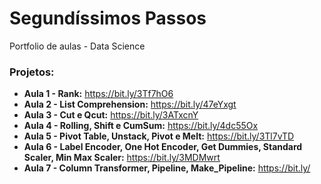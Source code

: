 # Segundíssimos Passos

Portfolio de aulas - Data Science


### Projetos:

* **Aula 1 - Rank:** https://bit.ly/3Tf7hO6
* **Aula 2 - List Comprehension:** https://bit.ly/47eYxgt
* **Aula 3 - Cut e Qcut:** https://bit.ly/3ATxcnY
* **Aula 4 - Rolling, Shift e CumSum:** https://bit.ly/4dc55Ox
* **Aula 5 - Pivot Table, Unstack, Pivot e Melt:** https://bit.ly/3Tl7vTD
* **Aula 6 - Label Encoder, One Hot Encoder, Get Dummies, Standard Scaler, Min Max Scaler:** https://bit.ly/3MDMwrt
* **Aula 7 - Column Transformer, Pipeline, Make_Pipeline:** https://bit.ly/
